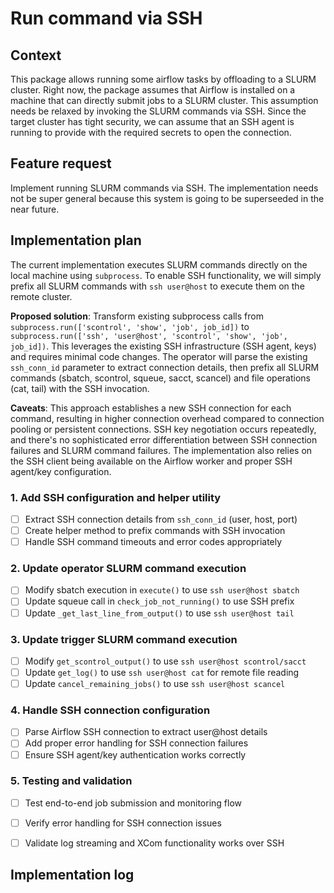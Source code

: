 # Run command via SSH

## Context

This package allows running some airflow tasks by offloading to a SLURM
cluster. Right now, the package assumes that Airflow is installed on a machine
that can directly submit jobs to a SLURM cluster. This assumption needs be relaxed by invoking the SLURM commands via SSH. Since the target cluster has tight security, we can assume that an SSH agent is running to provide with the required secrets to open the connection.

## Feature request

Implement running SLURM commands via SSH. The implementation needs not be
super general because this system is going to be superseeded in the near
future.

## Implementation plan

The current implementation executes SLURM commands directly on the local machine
using `subprocess`. To enable SSH functionality, we will simply prefix all
SLURM commands with `ssh user@host` to execute them on the remote cluster.

**Proposed solution**: Transform existing subprocess calls from
`subprocess.run(['scontrol', 'show', 'job', job_id])` to
`subprocess.run(['ssh', 'user@host', 'scontrol', 'show', 'job', job_id])`.
This leverages the existing SSH infrastructure (SSH agent, keys) and requires
minimal code changes. The operator will parse the existing `ssh_conn_id`
parameter to extract connection details, then prefix all SLURM commands
(sbatch, scontrol, squeue, sacct, scancel) and file operations (cat, tail)
with the SSH invocation.

**Caveats**: This approach establishes a new SSH connection for each command,
resulting in higher connection overhead compared to connection pooling or
persistent connections. SSH key negotiation occurs repeatedly, and there's no
sophisticated error differentiation between SSH connection failures and SLURM
command failures. The implementation also relies on the SSH client being
available on the Airflow worker and proper SSH agent/key configuration.

### 1. Add SSH configuration and helper utility
- [ ] Extract SSH connection details from `ssh_conn_id` (user, host, port)
- [ ] Create helper method to prefix commands with SSH invocation
- [ ] Handle SSH command timeouts and error codes appropriately

### 2. Update operator SLURM command execution
- [ ] Modify sbatch execution in `execute()` to use `ssh user@host sbatch`
- [ ] Update squeue call in `check_job_not_running()` to use SSH prefix
- [ ] Update `_get_last_line_from_output()` to use `ssh user@host tail`

### 3. Update trigger SLURM command execution
- [ ] Modify `get_scontrol_output()` to use `ssh user@host scontrol/sacct`
- [ ] Update `get_log()` to use `ssh user@host cat` for remote file reading
- [ ] Update `cancel_remaining_jobs()` to use `ssh user@host scancel`

### 4. Handle SSH connection configuration
- [ ] Parse Airflow SSH connection to extract user@host details
- [ ] Add proper error handling for SSH connection failures
- [ ] Ensure SSH agent/key authentication works correctly

### 5. Testing and validation
- [ ] Test end-to-end job submission and monitoring flow
- [ ] Verify error handling for SSH connection issues
- [ ] Validate log streaming and XCom functionality works over SSH


## Implementation log
